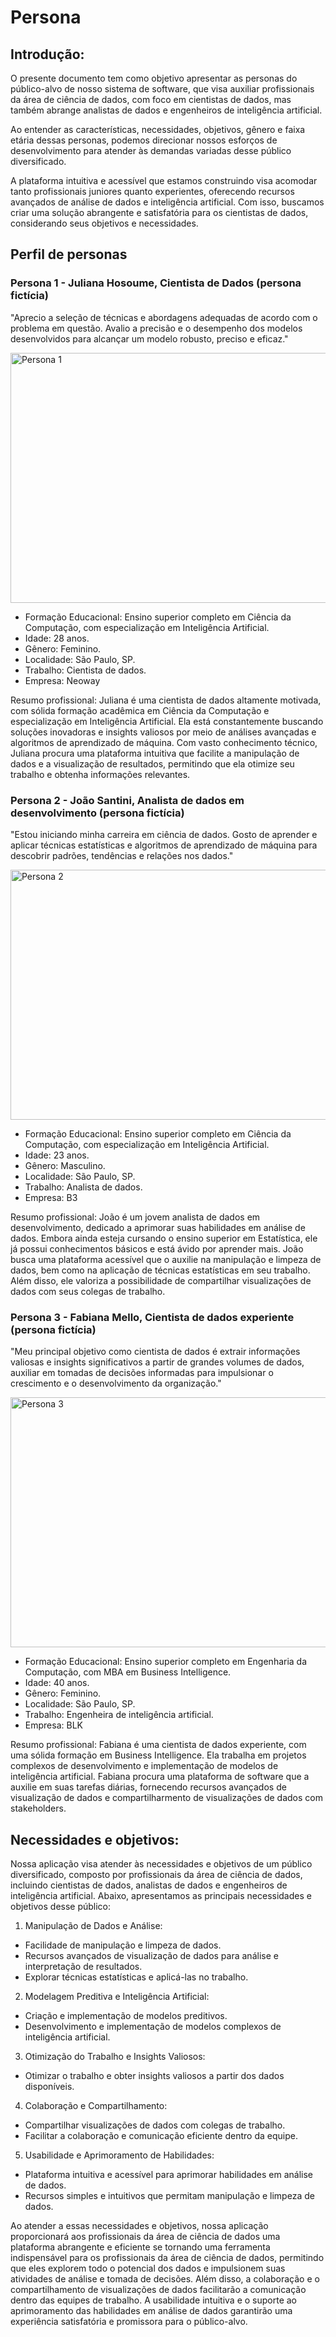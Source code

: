# Persona

## Introdução:
O presente documento tem como objetivo apresentar as personas do público-alvo de nosso sistema de software, que visa auxiliar profissionais da área de ciência de dados, com foco em cientistas de dados, mas também abrange analistas de dados e engenheiros de inteligência artificial. 

Ao entender as características, necessidades, objetivos, gênero e faixa etária dessas personas, podemos direcionar nossos esforços de desenvolvimento para atender às demandas variadas desse público diversificado.

A plataforma intuitiva e acessível que estamos construindo visa acomodar tanto profissionais juniores quanto experientes, oferecendo recursos avançados de análise de dados e inteligência artificial. 
Com isso, buscamos criar uma solução abrangente e satisfatória para os cientistas de dados, considerando seus objetivos e necessidades.

## Perfil de personas

### Persona 1 - Juliana Hosoume, Cientista de Dados (persona fictícia)
"Aprecio a seleção de técnicas e abordagens adequadas de acordo com o problema em questão. Avalio a precisão e o desempenho dos modelos desenvolvidos para alcançar um modelo robusto, preciso e eficaz."

<img src="https://github.com/4Banks/documentation/blob/main/images/persona1.jpg" alt="Persona 1" width="650" height="400">

- Formação Educacional: Ensino superior completo em Ciência da Computação, com especialização em Inteligência Artificial.
- Idade: 28 anos.
- Gênero: Feminino.
- Localidade: São Paulo, SP.
- Trabalho: Cientista de dados.
- Empresa: Neoway

Resumo profissional:
Juliana é uma cientista de dados altamente motivada, com sólida formação acadêmica em Ciência da Computação e especialização em Inteligência Artificial. 
Ela está constantemente buscando soluções inovadoras e insights valiosos por meio de análises avançadas e algoritmos de aprendizado de máquina. 
Com vasto conhecimento técnico, Juliana procura uma plataforma intuitiva que facilite a manipulação de dados e a visualização de resultados, permitindo que ela otimize seu trabalho e obtenha informações relevantes.

### Persona 2 - João Santini, Analista de dados em desenvolvimento (persona fictícia)
"Estou iniciando minha carreira em ciência de dados. Gosto de aprender e aplicar técnicas estatísticas e algoritmos de aprendizado de máquina para descobrir padrões, tendências e relações nos dados."

<img src="https://github.com/4Banks/documentation/blob/main/images/persona2.jpg" alt="Persona 2" width="550" height="400">

- Formação Educacional: Ensino superior completo em Ciência da Computação, com especialização em Inteligência Artificial.
- Idade: 23 anos.
- Gênero: Masculino.
- Localidade: São Paulo, SP.
- Trabalho: Analista de dados.
- Empresa: B3

Resumo profissional:
João é um jovem analista de dados em desenvolvimento, dedicado a aprimorar suas habilidades em análise de dados. 
Embora ainda esteja cursando o ensino superior em Estatística, ele já possui conhecimentos básicos e está ávido por aprender mais. 
João busca uma plataforma acessível que o auxilie na manipulação e limpeza de dados, bem como na aplicação de técnicas estatísticas em seu trabalho. 
Além disso, ele valoriza a possibilidade de compartilhar visualizações de dados com seus colegas de trabalho.

### Persona 3 -  Fabiana Mello, Cientista de dados experiente (persona fictícia)
"Meu principal objetivo como cientista de dados é extrair informações valiosas e insights significativos a partir de grandes volumes de dados, auxiliar em tomadas de decisões informadas para impulsionar o crescimento e o desenvolvimento da organização."

<img src="https://github.com/4Banks/documentation/blob/main/images/persona3.jpg" alt="Persona 3" width="600" height="400">

- Formação Educacional: Ensino superior completo em Engenharia da Computação, com MBA em Business Intelligence.
- Idade: 40 anos.
- Gênero: Feminino.
- Localidade: São Paulo, SP.
- Trabalho: Engenheira de inteligência artificial.
- Empresa: BLK

Resumo profissional:
Fabiana é uma cientista de dados experiente, com uma sólida formação em Business Intelligence. 
Ela trabalha em projetos complexos de desenvolvimento e implementação de modelos de inteligência artificial. 
Fabiana procura uma plataforma de software que a auxilie em suas tarefas diárias, fornecendo recursos avançados de visualização de dados e compartilharmento de visualizações de dados com stakeholders. 

## Necessidades e objetivos:
Nossa aplicação visa atender às necessidades e objetivos de um público diversificado, composto por profissionais da área de ciência de dados, incluindo cientistas de dados, analistas de dados e engenheiros de inteligência artificial. 
Abaixo, apresentamos as principais necessidades e objetivos desse público:

1. Manipulação de Dados e Análise:
  - Facilidade de manipulação e limpeza de dados.
  - Recursos avançados de visualização de dados para análise e interpretação de resultados.
  - Explorar técnicas estatísticas e aplicá-las no trabalho.

2. Modelagem Preditiva e Inteligência Artificial:
  - Criação e implementação de modelos preditivos.
  - Desenvolvimento e implementação de modelos complexos de inteligência artificial.

3. Otimização do Trabalho e Insights Valiosos:
  - Otimizar o trabalho e obter insights valiosos a partir dos dados disponíveis.

4. Colaboração e Compartilhamento:
  - Compartilhar visualizações de dados com colegas de trabalho.
  - Facilitar a colaboração e comunicação eficiente dentro da equipe.

5. Usabilidade e Aprimoramento de Habilidades:
  - Plataforma intuitiva e acessível para aprimorar habilidades em análise de dados.
  - Recursos simples e intuitivos que permitam manipulação e limpeza de dados.

Ao atender a essas necessidades e objetivos, nossa aplicação proporcionará aos profissionais da área de ciência de dados uma plataforma abrangente e eficiente se tornando uma ferramenta indispensável para os profissionais da área de ciência de dados, permitindo que eles explorem todo o potencial dos dados e impulsionem suas atividades de análise e tomada de decisões.
Além disso, a colaboração e o compartilhamento de visualizações de dados facilitarão a comunicação dentro das equipes de trabalho. A usabilidade intuitiva e o suporte ao aprimoramento das habilidades em análise de dados garantirão uma experiência satisfatória e promissora para o público-alvo.
